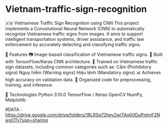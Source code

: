 # Vietnam-traffic-sign-recognition

🇻🇳 Vietnamese Traffic Sign Recognition using CNN
This project implements a Convolutional Neural Network (CNN) to automatically recognize Vietnamese traffic signs from images. It aims to support intelligent transportation systems, driver assistance, and traffic law enforcement by accurately detecting and classifying traffic signs.

🧠 Features
📷 Image-based classification of Vietnamese traffic signs.
🧱 Built with TensorFlow/Keras CNN architecture.
🎯 Trained on Vietnamese traffic sign datasets, including common categories such as:
Cấm (Prohibitory signs)
Nguy hiểm (Warning signs)
Hiệu lệnh (Mandatory signs)
📊 Achieves high accuracy on validation data.
📁 Organized code for preprocessing, training, and inference.

🔧 Technologies
Python 3.10.0
TensorFlow / Keras
OpenCV
NumPy, Matplotlib

#DATA :  https://drive.google.com/drive/folders/1RLRSq72hey2wiTAq00DuPmtyF2NwgOTy?usp=sharing